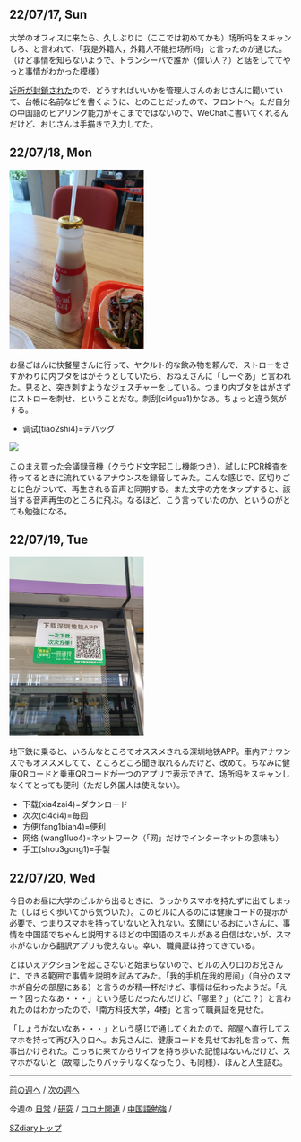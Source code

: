 ## 22/07/17, Sun

大学のオフィスに来たら、久しぶりに（ここでは初めてかも）场所吗をスキャンしろ、と言われて、「我是外籍人，外籍人不能扫场所吗」と言ったのが通じた。（けど事情を知らないようで、トランシーバで誰か（偉い人？）と話をしててやっと事情がわかった模様）

[近所が封鎖された](https://github.com/akita11/SZdiary/blob/main/diary/covid19/2207-3.md#220717-sun)ので、どうすればいいかを管理人さんのおじさんに聞いていて、台帳に名前などを書くように、とのことだったので、フロントへ。ただ自分の中国語のヒアリング能力がそこまでではないので、WeChatに書いてくれるんだけど、おじさんは手描きで入力してた。


## 22/07/18, Mon

<img src="https://github.com/akita11/SZdiary/blob/main/diary/photo/2022-07-18_13.57.05.jpg" width="240px">

お昼ごはんに快餐屋さんに行って、ヤクルト的な飲み物を頼んで、ストローをさすかわりに内ブタをはがそうとしていたら、おねえさんに「しーぐあ」と言われた。見ると、突き刺すようなジェスチャーをしている。つまり内ブタをはがさずにストローを刺せ、ということだな。刺刮(ci4gua1)かなあ。ちょっと違う気がする。

- 调试(tiao2shi4)=デバッグ

<img src="https://github.com/akita11/SZdiary/blob/main/diary/photo/2022-07-18_17.39.53.mp4" width="240px">

このまえ買った会議録音機（クラウド文字起こし機能つき）、試しにPCR検査を待ってるときに流れているアナウンスを録音してみた。こんな感じで、区切りごとに色がついて、再生される音声と同期する。また文字の方をタップすると、該当する音声再生のところに飛ぶ。なるほど、こう言っていたのか、というのがとても勉強になる。


## 22/07/19, Tue

<img src="https://github.com/akita11/SZdiary/blob/main/diary/photo/2022-07-19_12.32.48.jpg" width="240px">

地下鉄に乗ると、いろんなところでオススメされる深圳地铁APP。車内アナウンスでもオススメしてて、ところどころ聞き取れるんだけど、改めて。ちなみに健康QRコードと乗車QRコードが一つのアプリで表示できて、场所吗をスキャンしなくてとっても便利（ただし外国人は使えない）。

- 下载(xia4zai4)=ダウンロード
- 次次(ci4ci4)=毎回
- 方便(fang1bian4)=便利
- 网络 (wang1luo4)=ネットワーク（「网」だけでインターネットの意味も）
- 手工(shou3gong1)=手製


## 22/07/20, Wed

今日のお昼に大学のビルから出るときに、うっかりスマホを持たずに出てしまった（しばらく歩いてから気づいた）。このビルに入るのには健康コードの提示が必要で、つまりスマホを持っていないと入れない。玄関にいるおにいさんに、事情を中国語でちゃんと説明するほどの中国語のスキルがある自信はないが、スマホがないから翻訳アプリも使えない。幸い、職員証は持ってきている。

とはいえアクションを起こさないと始まらないので、ビルの入り口のお兄さんに、できる範囲で事情を説明を試みてみた。「我的手机在我的房间」（自分のスマホが自分の部屋にある）と言うのが精一杯だけど、事情は伝わったようだ。「えー？困ったなあ・・・」という感じだったんだけど、「哪里？」（どこ？）と言われたのはわかったので、「南方科技大学，4楼」と言って職員証を見せた。

「しょうがないなあ・・・」という感じで通してくれたので、部屋へ直行してスマホを持って再び入り口へ。お兄さんに、健康コードを見せてお礼を言って、無事出かけられた。こっちに来てからサイフを持ち歩いた記憶はないんだけど、スマホがないと（故障したりバッテリなくなったり、も同様）、ほんと人生詰む。


***

[前の週へ](2207-2.md) /
[次の週へ](2207-4.md)

今週の
[日常](../diary/2207-3.md) /
[研究](../research/2207-3.md) /
[コロナ関連](../covid19/2207-3.md) / 
[中国語勉強](../chinese/2207-3.md) / 

[SZdiaryトップ](../../README.md)
